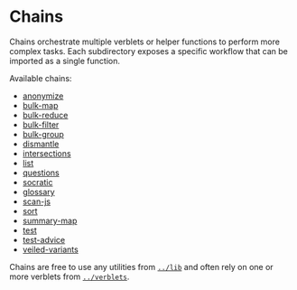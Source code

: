 # Chains

Chains orchestrate multiple verblets or helper functions to perform more complex tasks. Each subdirectory exposes a specific workflow that can be imported as a single function.

Available chains:

- [anonymize](./anonymize)
- [bulk-map](./bulk-map)
- [bulk-reduce](./bulk-reduce)
- [bulk-filter](./bulk-filter)
- [bulk-group](./bulk-group)
- [dismantle](./dismantle)
- [intersections](./intersections)
- [list](./list)
- [questions](./questions)
- [socratic](./socratic)
- [glossary](./glossary)
- [scan-js](./scan-js)
- [sort](./sort)
- [summary-map](./summary-map)
- [test](./test)
- [test-advice](./test-advice)
- [veiled-variants](./veiled-variants)

Chains are free to use any utilities from [`../lib`](../lib/README.md) and often rely on one or more verblets from [`../verblets`](../verblets/README.md).
